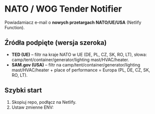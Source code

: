 # NATO / WOG Tender Notifier

Powiadamiacz e-mail o **nowych przetargach NATO/UE/USA** (Netlify Function).

## Źródła podpięte (wersja szeroka)
- **TED (UE)** – filtr na kraje NATO w UE (DE, PL, CZ, SK, RO, LT), słowa: camp/tent/container/generator/lighting mast/HVAC/heater.
- **SAM.gov (USA)** – filtr na camp/tent/container/generator/lighting mast/HVAC/heater + place of performance = Europa (PL, DE, CZ, SK, RO, LT).

## Szybki start
1. Skopiuj repo, podłącz na Netlify.
2. Ustaw zmienne ENV:
